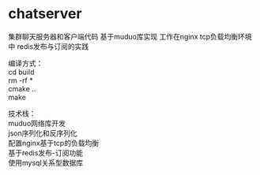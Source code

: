 # chatserver
集群聊天服务器和客户端代码  基于muduo库实现  工作在nginx tcp负载均衡环境中  redis发布与订阅的实践

编译方式：  
cd build  
rm -rf *  
cmake ..  
make

技术栈：  
muduo网络库开发  
json序列化和反序列化  
配置nginx基于tcp的负载均衡  
基于redis发布-订阅功能  
使用mysql关系型数据库
